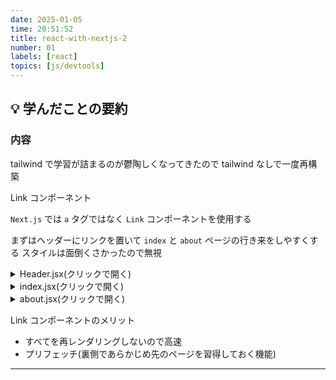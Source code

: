 ```yaml
---
date: 2025-01-05
time: 20:51:52
title: react-with-nextjs-2
number: 01
labels: [react]
topics: [js/devtools]
---
```


## 💡 学んだことの要約

### 内容

tailwind で学習が詰まるのが鬱陶しくなってきたので
tailwind なしで一度再構築

Link コンポーネント

`Next.js` では `a` タグではなく `Link` コンポーネントを使用する

まずはヘッダーにリンクを置いて `index` と `about` ページの行き来をしやすくする
スタイルは面倒くさかったので無視

<details>
<summary>Header.jsx(クリックで開く)</summary>

```jsx
import Link from 'next/link';

export default function Header() {
  return (
    <header>
      <Link href="/">Index Page</Link>
      <Link href="/about">About Page</Link>
    </header>
  );
}
```

</details>

<details>
<summary>index.jsx(クリックで開く)</summary>

```jsx
import { Geist, Geist_Mono } from 'next/font/google';
import Head from 'next/head';

import Footer from '@/components/Footer';
import Header from '@/components/Header';
import Main from '@/components/Main';
import styles from '@/styles/Home.module.css';

const geistSans = Geist({
  variable: '--font-geist-sans',
  subsets: ['latin'],
});

const geistMono = Geist_Mono({
  variable: '--font-geist-mono',
  subsets: ['latin'],
});

export default function Home() {
  return (
    <>
      <Head>
        <title>Create Next App</title>
        <meta name="description" content="Generated by create next app" />
        <meta name="viewport" content="width=device-width, initial-scale=1" />
        <link rel="icon" href="/favicon.ico" />
      </Head>
      <div
        className={`${styles.page} ${geistSans.variable} ${geistMono.variable}`}
      >
        <Header />
        <Main title="index" />
        <Footer />
      </div>
    </>
  );
}
```

</details>

<details>
<summary>about.jsx(クリックで開く)</summary>

```jsx
import { Geist, Geist_Mono } from 'next/font/google';
import Head from 'next/head';

import Footer from '@/components/Footer';
import Header from '@/components/Header';
import Main from '@/components/Main';
import styles from '@/styles/Home.module.css';

const geistSans = Geist({
  variable: '--font-geist-sans',
  subsets: ['latin'],
});

const geistMono = Geist_Mono({
  variable: '--font-geist-mono',
  subsets: ['latin'],
});

export default function Home() {
  return (
    <>
      <Head>
        <title>Create Next App</title>
        <meta name="description" content="Generated by create next app" />
        <meta name="viewport" content="width=device-width, initial-scale=1" />
        <link rel="icon" href="/favicon.ico" />
      </Head>
      <div
        className={`${styles.page} ${geistSans.variable} ${geistMono.variable}`}
      >
        <Header />
        <Main title="about" />
        <Footer />
      </div>
    </>
  );
}
```

</details>

Link コンポーネントのメリット

- すべてを再レンダリングしないので高速
- プリフェッチ(裏側であらかじめ先のページを習得しておく機能)

---
